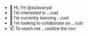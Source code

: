 - 👋 Hi, I’m @sulavaryal
- 👀 I’m interested in ...rust
- 🌱 I’m currently learning ...rust
- 💞️ I’m looking to collaborate on ...rust
- 📫 To reach me ...oxidize the iron

<!---
sulavaryal/sulavaryal is a ✨ special ✨ repository because its `README.md` (this file) appears on your GitHub profile.
You can click the Preview link to take a look at your changes.
--->
